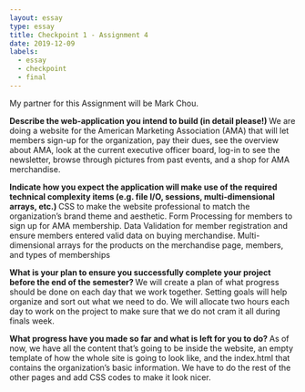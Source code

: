 ```yaml
---
layout: essay
type: essay
title: Checkpoint 1 - Assignment 4
date: 2019-12-09
labels:
  - essay
  - checkpoint
  - final
---
```


My partner for this Assignment will be Mark Chou.

<b> Describe the web-application you intend to build (in detail please!) </b>
We are doing a website for the American Marketing Association (AMA) that will let members sign-up for the organization, pay their dues, see the overview about AMA, look at the current executive officer board, log-in to see the newsletter, browse through pictures from past events, and a shop for AMA merchandise.

<b> Indicate how you expect the application will make use of the required technical complexity items (e.g. file I/O, sessions, multi-dimensional arrays, etc.) </b>
CSS to make the website professional to match the organization’s brand theme and aesthetic. Form Processing for members to sign up for AMA membership. Data Validation for member registration and ensure members entered valid data on buying merchandise. Multi-dimensional arrays for the products on the merchandise page, members, and types of memberships

<b> What is your plan to ensure you successfully complete your project before the end of the semester? </b>
We will create a plan of what progress should be done on each day that we work together. Setting goals will help organize and sort out what we need to do. We will allocate two hours each day to work on the project to make sure that we do not cram it all during finals week. 

<b> What progress have you made so far and what is left for you to do? </b>
As of now, we have all the content that’s going to be inside the website, an empty template of how the whole site is going to look like, and the index.html that contains the organization’s basic information. We have to do the rest of the other pages and add CSS codes to make it look nicer.
